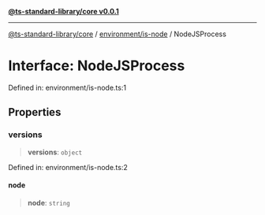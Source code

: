 [**@ts-standard-library/core v0.0.1**](../../../README.md)

***

[@ts-standard-library/core](../../../modules.md) / [environment/is-node](../README.md) / NodeJSProcess

# Interface: NodeJSProcess

Defined in: environment/is-node.ts:1

## Properties

### versions

> **versions**: `object`

Defined in: environment/is-node.ts:2

#### node

> **node**: `string`

